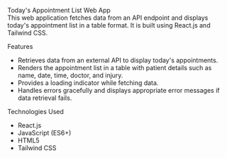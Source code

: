 
Today's Appointment List Web App <br>
This web application fetches data from an API endpoint and displays today's appointment list in a table format. It is built using React.js and Tailwind CSS. <br>

Features 
* Retrieves data from an external API to display today's appointments. 
* Renders the appointment list in a table with patient details such as name, date, time, doctor, and injury.
* Provides a loading indicator while fetching data.
* Handles errors gracefully and displays appropriate error messages if data retrieval fails.

Technologies Used
* React.js
* JavaScript (ES6+)
* HTML5
* Tailwind CSS


